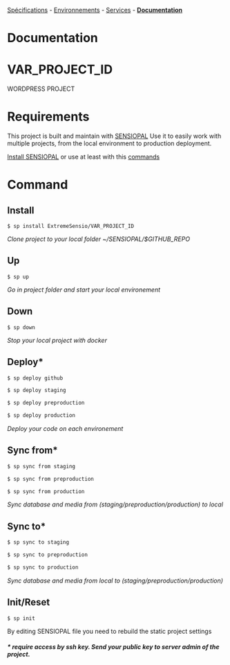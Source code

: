 [Spécifications](VAR_LINK_REDMINE/wiki) - 
[Environnements](VAR_LINK_REDMINE/wiki/Environnements) - 
[Services](VAR_LINK_REDMINE/wiki/Services) - 
[**Documentation**](VAR_LINK_REDMINE/wiki/Documentation)

# **Documentation**

# VAR_PROJECT_ID
WORDPRESS PROJECT

# Requirements
This project is built and maintain with [SENSIOPAL](https://github.com/ExtremeSensio/SENSIOPAL) Use it to easily work with multiple projects, from the local environment to production deployment.

[Install SENSIOPAL](https://github.com/ExtremeSensio/SENSIOPAL) or use at least with this [commands](local/local.md)

# Command

## Install
```
$ sp install ExtremeSensio/VAR_PROJECT_ID
```
_Clone project to your local folder ~/SENSIOPAL/$GITHUB_REPO_

## Up
```
$ sp up
```
_Go in project folder and start your local environement_

## Down
```
$ sp down
```
_Stop your local project with docker_

## Deploy*
```sh
$ sp deploy github

$ sp deploy staging

$ sp deploy preproduction

$ sp deploy production
```
_Deploy your code on each environement_

## Sync from*
```sh
$ sp sync from staging

$ sp sync from preproduction

$ sp sync from production
```
_Sync database and media from (staging/preproduction/production) to local_

## Sync to*
```sh
$ sp sync to staging

$ sp sync to preproduction

$ sp sync to production
```
_Sync database and media from local to (staging/preproduction/production)_

## Init/Reset
```
$ sp init
```
By editing SENSIOPAL file you need to rebuild the static project settings 

##### * require access by ssh key. Send your public key to server admin of the project.